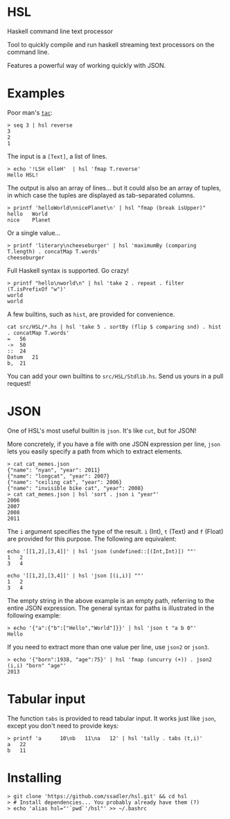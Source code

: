 HSL
===

Haskell command line text processor

Tool to quickly compile and run haskell streaming text processors on the
command line.

Features a powerful way of working quickly with JSON.

Examples
========

Poor man's [`tac`](http://www.gnu.org/software/coreutils/manual/html_node/tac-invocation.html):

    > seq 3 | hsl reverse
    3
    2
    1

The input is a `[Text]`, a list of lines.

    > echo '!LSH olleH'  | hsl 'fmap T.reverse'
    Hello HSL!

The output is also an array of lines... but it could also be an array of tuples, in which case the tuples are displayed as tab-separated columns.

    > printf 'helloWorld\nnicePlanet\n' | hsl "fmap (break isUpper)"
    hello	World
    nice	Planet

Or a single value...

    > printf 'literary\ncheeseburger' | hsl 'maximumBy (comparing T.length) . concatMap T.words'
    cheeseburger

Full Haskell syntax is supported. Go crazy!

    > printf "hello\nworld\n" | hsl 'take 2 . repeat . filter (T.isPrefixOf "w")'
    world
    world

A few builtins, such as `hist`, are provided for convenience. 

    cat src/HSL/*.hs | hsl 'take 5 . sortBy (flip $ comparing snd) . hist . concatMap T.words'
    =	56
    ->	50
    ::	24
    Datum	21
    b,	21

You can add your own builtins to `src/HSL/Stdlib.hs`. Send us yours in a pull request!


JSON
====

One of HSL's most useful builtin is `json`. It's like `cut`, but for JSON!

More concretely, if you have a file with one JSON expression per line, `json` lets you easily specify a path from which to extract elements.

    > cat cat_memes.json 
    {"name": "nyan", "year": 2011}
    {"name": "longcat", "year": 2007}
    {"name": "ceiling cat", "year": 2006}
    {"name": "invisible bike cat", "year": 2008}
    > cat cat_memes.json | hsl 'sort . json i "year"'
    2006
    2007
    2008
    2011

The `i` argument specifies the type of the result. `i` (Int), `t` (Text)
and `f` (Float) are provided for this purpose. The following are equivalent:

    echo '[[1,2],[3,4]]' | hsl 'json (undefined::[(Int,Int)]) ""'
    1	2
    3	4

    echo '[[1,2],[3,4]]' | hsl 'json [(i,i)] ""'
    1	2
    3	4

The empty string in the above example is an empty path, referring to the entire JSON expression. The general syntax for paths is illustrated in the following example:

    > echo '{"a":{"b":["Hello","World"]}}' | hsl 'json t "a b 0"'
    Hello

If you need to extract more than one value per line, use `json2` or `json3`.

    > echo '{"born":1938, "age":75}' | hsl 'fmap (uncurry (+)) . json2 (i,i) "born" "age"'
    2013


Tabular input
=============

The function `tabs` is provided to read tabular input. It works just like `json`,
except you don't need to provide keys:

    > printf 'a      10\nb   11\na   12' | hsl 'tally . tabs (t,i)'
    a	22
    b	11

Installing
==========

    > git clone 'https://github.com/ssadler/hsl.git' && cd hsl
    > # Install dependencies... You probably already have them (?)
    > echo 'alias hsl="'`pwd`'/hsl"' >> ~/.bashrc

